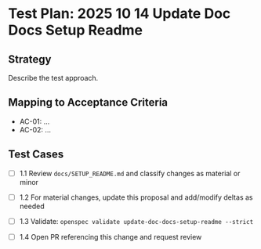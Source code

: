 # Test Plan: 2025 10 14 Update Doc Docs Setup Readme

## Strategy

Describe the test approach.

## Mapping to Acceptance Criteria

- AC-01: ...
- AC-02: ...

## Test Cases

- [ ] 1.1 Review `docs/SETUP_README.md` and classify changes as material or minor
- [ ] 1.2 For material changes, update this proposal and add/modify deltas as needed
- [ ] 1.3 Validate: `openspec validate update-doc-docs-setup-readme --strict`
- [ ] 1.4 Open PR referencing this change and request review

